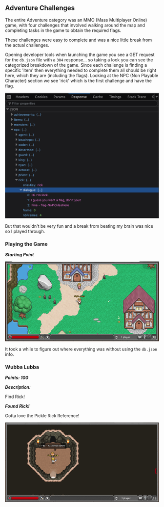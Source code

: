 ## Adventure Challenges

The entire Adventure category was an MMO (Mass Multiplayer Online) game, with four challenges that involved walking around the map and completing tasks in the game to obtain the required flags.

These challenges were easy to complete and was a nice little break from the actual challenges.

Opening developer tools when launching the game you see a GET request for the `db.json` file with a `304` response... so taking a look you can see the categorized breakdown of the game. Since each challenge is finding a specific 'item' then everything needed to complete them all should be right here, which they are (including the flags). Looking at the NPC (Non Playable Character) section we see 'rick' which is the first challenge and have the flag.

![Image](https://raw.githubusercontent.com/r4g1n-cajun/CTF-Writeups/master/NCSAM%20Hacktober%20CTF%202018/Adventure/Screenshots/devtools_rick.png?token=AlLywC2FZOKQjWS3ZUeP7eWlwwt4-voEks5b2gNPwA%3D%3D)

But that wouldn't be very fun and a break from beating my brain was nice so I played through.


### Playing the Game

***Starting Point***

![Image](https://raw.githubusercontent.com/r4g1n-cajun/CTF-Writeups/master/NCSAM%20Hacktober%20CTF%202018/Adventure/Screenshots/Start.png?token=AlLywPCkq6YZJh3cxpP4DwXYwlnTF003ks5b2gSEwA%3D%3D)

It took a while to figure out where everything was without using the `db.json` info.


### Wubba Lubba

***Points: 100***

***Description:***

Find Rick!


***Found Rick!***

Gotta love the Pickle Rick Reference!

![Image](https://raw.githubusercontent.com/r4g1n-cajun/CTF-Writeups/master/NCSAM%20Hacktober%20CTF%202018/Adventure/Screenshots/Rick.png?token=AlLywAGUD_V6nex8zgSanb05yn1SZuocks5b2gVhwA%3D%3D)

